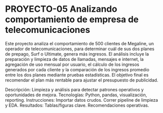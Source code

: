 # PROYECTO-05 Analizando comportamiento de empresa de telecomunicaciones

Este proyecto analiza el comportamiento de 500 clientes de Megaline, un operador de telecomunicaciones, para determinar cuál de sus dos planes de prepago, Surf o Ultimate, genera más ingresos. El análisis incluye la preparación y limpieza de datos de llamadas, mensajes e internet, la agregación de uso mensual por usuario, el cálculo de los ingresos generados por cada cliente y la comparación de los ingresos promedio entre los dos planes mediante pruebas estadísticas. El objetivo final es recomendar el plan más rentable para ajustar el presupuesto de publicidad.


Descripción: Limpieza y análisis para detectar patrones operativos y oportunidades de mejora.
Tecnologías: Python, pandas, visualización, reporting.
Instrucciones:
Importar datos crudos.
Correr pipeline de limpieza y EDA.
Resultados:
Tablas/figuras clave.
Recomendaciones operativas.
